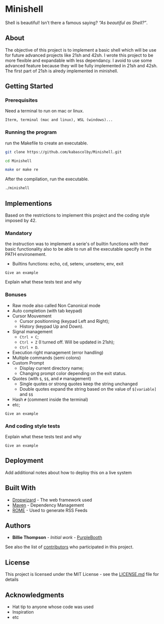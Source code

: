 # Minishell

Shell is beautiful! Isn’t there a famous saying? _“As beautiful as Shell?”_.

## About

The objective of this project is to implement a basic shell which will be use
for future advanced projects like 21sh and 42sh.
I wrote this project to be more flexible and expandable with less dependancy.
I avoid to use some advanced feature because they will be fully implemented
in 21sh and 42sh.
The first part of 21sh is alredy implemented in minishell.

## Getting Started


### Prerequisites

Need a terminal to run on mac or linux.

```text
Iterm, terminal (mac and linux), WSL (windows)...
```

### Running the program

run the Makefile to create an executable.

```bash
git clone https://github.com/kabascolby/Minishell.git

cd Minishell

make or make re
```

After the compilation, run the executable.

```bash
./minishell
```

## Implementions

Based on the restrictions to implement this project
and the coding style imposed by 42.

### Mandatory

the instruction was to implement a serie's of builtin functions
with their basic functionality also to be able to run all the executable
specify in the PATH environement.

- Builtins functions: echo, cd, setenv, unsetenv, env, exit

```
Give an example
```

Explain what these tests test and why

### Bonuses

- Raw mode also called Non Canonical mode
- Auto completion (with tab keypad)
- Cursor Mouvement
  - Cursor positionning (keypad Left and Right);
  - History (keypad Up and Down).
- Signal management
  - `Ctrl + C`;
  - `Ctrl + Z` (I turned off. Will be updated in 21sh);
  - `Ctrl + D`.
- Execution right management (error handling)
- Multiple commands (semi colons)
- Custom Prompt
  - Display current directory name;
  - Changing prompt color depending on the exit status.
- Quotes (with `$`, `$$`, and `#` management)
  - Single quotes or strong quotes keep the string unchanged
  - Double quotes expand the string based on the value of `$[variable]` and `$$`
- Hash `#` (comment inside the terminal)
- etc;


```
Give an example
```

### And coding style tests

Explain what these tests test and why

```
Give an example
```

## Deployment

Add additional notes about how to deploy this on a live system

## Built With

- [Dropwizard](http://www.dropwizard.io/1.0.2/docs/) - The web framework used
- [Maven](https://maven.apache.org/) - Dependency Management
- [ROME](https://rometools.github.io/rome/) - Used to generate RSS Feeds

## Authors

- **Billie Thompson** - _Initial work_ - [PurpleBooth](https://github.com/PurpleBooth)

See also the list of [contributors](https://github.com/your/project/contributors) who participated in this project.

## License

This project is licensed under the MIT License - see the [LICENSE.md](LICENSE.md) file for details

## Acknowledgments

- Hat tip to anyone whose code was used
- Inspiration
- etc
